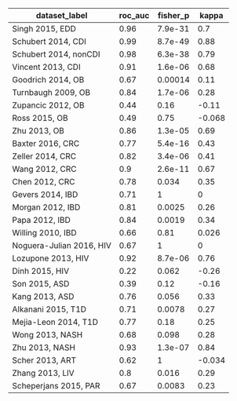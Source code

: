 dataset_label | roc_auc | fisher_p | kappa
----------|----------|----------|----------
Singh 2015, EDD | 0.96 | 7.9e-31 | 0.7
Schubert 2014, CDI | 0.99 | 8.7e-49 | 0.88
Schubert 2014, nonCDI | 0.98 | 6.3e-38 | 0.79
Vincent 2013, CDI | 0.91 | 1.6e-06 | 0.68
Goodrich 2014, OB | 0.67 | 0.00014 | 0.11
Turnbaugh 2009, OB | 0.84 | 1.7e-06 | 0.28
Zupancic 2012, OB | 0.44 | 0.16 | -0.11
Ross 2015, OB | 0.49 | 0.75 | -0.068
Zhu 2013, OB | 0.86 | 1.3e-05 | 0.69
Baxter 2016, CRC | 0.77 | 5.4e-16 | 0.43
Zeller 2014, CRC | 0.82 | 3.4e-06 | 0.41
Wang 2012, CRC | 0.9 | 2.6e-11 | 0.67
Chen 2012, CRC | 0.78 | 0.034 | 0.35
Gevers 2014, IBD | 0.71 | 1 | 0
Morgan 2012, IBD | 0.81 | 0.0025 | 0.26
Papa 2012, IBD | 0.84 | 0.0019 | 0.34
Willing 2010, IBD | 0.66 | 0.81 | 0.026
Noguera-Julian 2016, HIV | 0.67 | 1 | 0
Lozupone 2013, HIV | 0.92 | 8.7e-06 | 0.76
Dinh 2015, HIV | 0.22 | 0.062 | -0.26
Son 2015, ASD | 0.39 | 0.12 | -0.16
Kang 2013, ASD | 0.76 | 0.056 | 0.33
Alkanani 2015, T1D | 0.71 | 0.0078 | 0.27
Mejia-Leon 2014, T1D | 0.77 | 0.18 | 0.25
Wong 2013, NASH | 0.68 | 0.098 | 0.28
Zhu 2013, NASH | 0.93 | 1.3e-07 | 0.84
Scher 2013, ART | 0.62 | 1 | -0.034
Zhang 2013, LIV | 0.8 | 0.016 | 0.29
Scheperjans 2015, PAR | 0.67 | 0.0083 | 0.23

